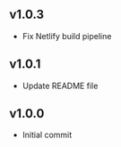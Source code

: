 ## v1.0.3

- Fix Netlify build pipeline

## v1.0.1

- Update README file

## v1.0.0

- Initial commit